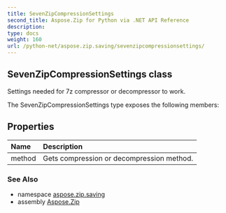 ```yaml
---
title: SevenZipCompressionSettings
second_title: Aspose.Zip for Python via .NET API Reference
description: 
type: docs
weight: 160
url: /python-net/aspose.zip.saving/sevenzipcompressionsettings/
---
```


## SevenZipCompressionSettings class

Settings needed for 7z compressor or decompressor to work.

The SevenZipCompressionSettings type exposes the following members:
## Properties
| Name | Description |
| :- | :- |
|method|Gets compression or decompression method.|

### See Also

* namespace [aspose.zip.saving](/zip/python-net/aspose.zip.saving/)
* assembly [Aspose.Zip](/zip/python-net/)

